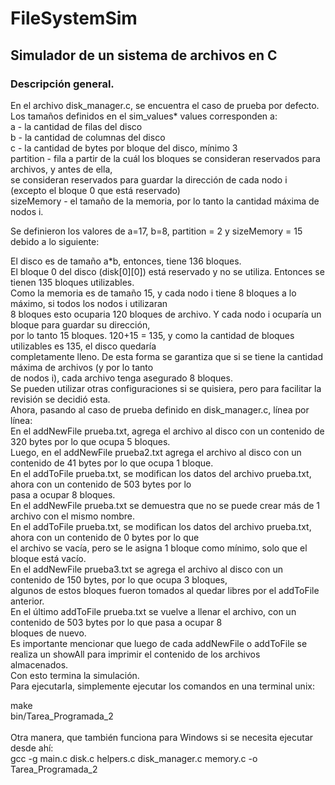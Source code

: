 # FileSystemSim
## Simulador de un sistema de archivos en C
### Descripción general.
<p>En el archivo disk_manager.c, se encuentra el caso de prueba por defecto.<br>
Los tamaños definidos en el sim_values* values corresponden a:<br>
a - la cantidad de filas del disco<br>
b - la cantidad de columnas del disco<br>
c - la cantidad de bytes por bloque del disco, mínimo 3<br>
partition - fila a partir de la cuál los bloques se consideran reservados para archivos, y antes de ella,<br>
se consideran reservados para guardar la dirección de cada nodo i (excepto el bloque 0 que está reservado)<br>
sizeMemory - el tamaño de la memoria, por lo tanto la cantidad máxima de nodos i.</p>

<p>Se definieron los valores de a=17, b=8, partition = 2 y sizeMemory = 15 debido a lo siguiente:</p>

<p>El disco es de tamaño a*b, entonces, tiene 136 bloques.<br>
El bloque 0 del disco (disk[0][0]) está reservado y no se utiliza. Entonces se tienen 135 bloques utilizables.<br>
Como la memoria es de tamaño 15, y cada nodo i tiene 8 bloques a lo máximo, si todos los nodos i utilizaran <br>
8 bloques esto ocuparia 120 bloques de archivo. Y cada nodo i ocuparía un bloque para guardar su dirección,<br>
por lo tanto 15 bloques. 120+15 = 135, y como la cantidad de bloques utilizables es 135, el disco quedaría<br>
completamente lleno. De esta forma se garantiza que si se tiene la cantidad máxima de archivos (y por lo tanto<br>
de nodos i), cada archivo tenga asegurado 8 bloques.<br>
Se pueden utilizar otras configuraciones si se quisiera, pero para facilitar la revisión se decidió esta.<br>
Ahora, pasando al caso de prueba definido en disk_manager.c, línea por línea:<br>
En el addNewFile prueba.txt, agrega el archivo al disco con un contenido de 320 bytes por lo que ocupa 5 bloques.<br>
Luego, en el addNewFile prueba2.txt agrega el archivo al disco con un contenido de 41 bytes por lo que ocupa 1 bloque.<br>
En el addToFile prueba.txt, se modifican los datos del archivo prueba.txt, ahora con un contenido de 503 bytes por lo <br>
pasa a ocupar 8 bloques.<br>
En el addNewFile prueba.txt se demuestra que no se puede crear más de 1 archivo con el mismo nombre.<br>
En el addToFile prueba.txt, se modifican los datos del archivo prueba.txt, ahora con un contenido de 0 bytes por lo que<br>
el archivo se vacía, pero se le asigna 1 bloque como mínimo, solo que el bloque está vacío.<br>
En el addNewFile prueba3.txt se agrega el archivo al disco con un contenido de 150 bytes, por lo que ocupa 3 bloques,<br>
algunos de estos bloques fueron tomados al quedar libres por el addToFile anterior.<br>
En el último addToFile prueba.txt se vuelve a llenar el archivo, con un contenido de 503 bytes por lo que pasa a ocupar 8<br>
bloques de nuevo.<br>
Es importante mencionar que luego de cada addNewFile o addToFile se realiza un showAll para imprimir el contenido de los archivos<br>
almacenados.<br>
Con esto termina la simulación.<br>
Para ejecutarla, simplemente ejecutar los comandos en una terminal unix:</p>
<p>
make <br>
bin/Tarea_Programada_2<br>
<br>
Otra manera, que también funciona para Windows si se necesita ejecutar desde ahí:<br>
gcc -g main.c disk.c helpers.c disk_manager.c memory.c -o Tarea_Programada_2</p>
